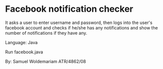 # Facebook notification checker

It asks a user to enter username and password, then logs into the user's facebook account and checks if he/she has any notifications and show the number of notifications if they have any.

Language: Java

Run facebook.java

By: Samuel Woldemariam    ATR/4862/08

